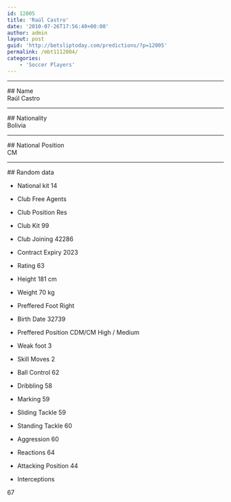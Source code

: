 ```yaml
---
id: 12005
title: 'Raúl Castro'
date: '2010-07-26T17:56:40+00:00'
author: admin
layout: post
guid: 'http://betsliptoday.com/predictions/?p=12005'
permalink: /mbt1112004/
categories:
    - 'Soccer Players'
---
```


- - - - - -

\## Name  
 Raúl Castro

- - - - - -

\## Nationality  
 Bolivia

- - - - - -

\## National Position  
 CM

- - - - - -

\## Random data

- National kit
 14

- Club
 Free Agents

- Club Position
 Res

- Club Kit
 99

- Club Joining
 42286

- Contract Expiry
 2023

- Rating
 63

- Height
 181 cm

- Weight
 70 kg

- Preffered Foot
 Right

- Birth Date
 32739

- Preffered Position
 CDM/CM High / Medium

- Weak foot
 3

- Skill Moves
 2

- Ball Control
 62

- Dribbling
 58

- Marking
 59

- Sliding Tackle
 59

- Standing Tackle
 60

- Aggression
 60

- Reactions
 64

- Attacking Position
 44

- Interceptions

 67
